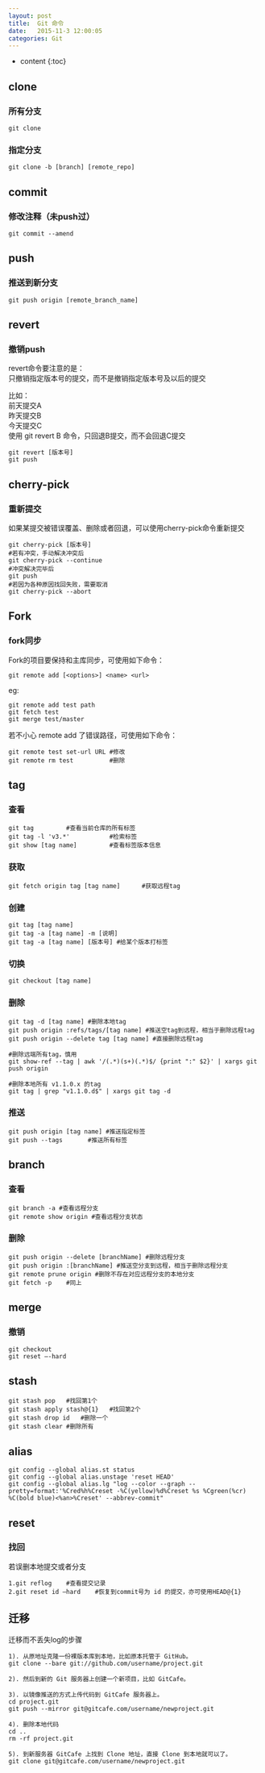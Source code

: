 ```yaml
---
layout: post
title:  Git 命令
date:   2015-11-3 12:00:05
categories: Git
---
```


* content
{:toc}

## clone

### 所有分支

<pre><code class="hljs">git clone</code></pre>

### 指定分支

<pre><code class="hljs">git clone -b [branch] [remote_repo]</code></pre>

## commit

### 修改注释（未push过）

<pre><code class="hljs">git commit --amend</code></pre>

## push

### 推送到新分支

<pre><code class="hljs">git push origin [remote_branch_name]</code></pre>

## revert

### 撤销push

revert命令要注意的是：  
只撤销指定版本号的提交，而不是撤销指定版本号及以后的提交

比如：  
前天提交A  
昨天提交B  
今天提交C  
使用 git revert B 命令，只回退B提交，而不会回退C提交

<pre><code class="hljs">git revert [版本号]
git push</code></pre>

## cherry-pick

### 重新提交

如果某提交被错误覆盖、删除或者回退，可以使用cherry-pick命令重新提交

```
git cherry-pick [版本号]
#若有冲突，手动解决冲突后
git cherry-pick --continue 
#冲突解决完毕后
git push
#若因为各种原因找回失败，需要取消
git cherry-pick --abort
```

## Fork

### fork同步

Fork的项目要保持和主库同步，可使用如下命令：  

```
git remote add [<options>] <name> <url>
```
eg:

```
git remote add test path
git fetch test
git merge test/master
```
若不小心 remote add 了错误路径，可使用如下命令：

```
git remote test set-url URL	#修改
git remote rm test			#删除
```

## tag

### 查看

<pre><code class="hljs">git tag			#查看当前仓库的所有标签
git tag -l 'v3.*'			#检索标签
git show [tag name]			#查看标签版本信息</code></pre>

### 获取

<pre><code class="hljs">git fetch origin tag [tag name]		 #获取远程tag</code></pre>

### 创建

<pre><code class="hljs">git tag [tag name]
git tag -a [tag name] -m [说明]
git tag -a [tag name] [版本号] #给某个版本打标签</code></pre>

### 切换

<pre><code class="hljs">git checkout [tag name]</code></pre>

### 删除

<pre><code class="hljs">git tag -d [tag name] #删除本地tag
git push origin :refs/tags/[tag name] #推送空tag到远程，相当于删除远程tag
git push origin --delete tag [tag name] #直接删除远程tag

#删除远端所有tag，慎用
git show-ref --tag | awk '/(.*)(s+)(.*)$/ {print ":" $2}' | xargs git push origin

#删除本地所有 v1.1.0.x 的tag
git tag | grep "v1.1.0.d$" | xargs git tag -d</code></pre>

### 推送

<pre><code class="hljs">git push origin [tag name] #推送指定标签
git push --tags		  #推送所有标签</code></pre>

## branch

### 查看

<pre><code class="hljs">git branch -a #查看远程分支
git remote show origin #查看远程分支状态</code></pre>

### 删除

<pre><code class="hljs">git push origin --delete [branchName] #删除远程分支
git push origin :[branchName] #推送空分支到远程，相当于删除远程分支
git remote prune origin	#删除不存在对应远程分支的本地分支
git fetch -p	#同上</code></pre>

## merge

### 撤销

<pre><code class="hljs">git checkout
git reset —-hard</code></pre>

## stash

<pre><code class="hljs">git stash pop	#找回第1个
git stash apply stash@{1}	#找回第2个
git stash drop id	#删除一个
git stash clear	#删除所有</code></pre>

## alias

<pre><code class="hljs">git config --global alias.st status
git config --global alias.unstage 'reset HEAD'
git config --global alias.lg "log --color --graph --pretty=format:'%Cred%h%Creset -%C(yellow)%d%Creset %s %Cgreen(%cr) %C(bold blue)<%an>%Creset' --abbrev-commit"</code></pre>

## reset

### 找回

若误删本地提交或者分支

<pre><code class="hljs">1.git reflog	#查看提交记录
2.git reset id –hard	#恢复到commit号为 id 的提交，亦可使用HEAD@{1}</code></pre>

## 迁移

迁移而不丢失log的步骤

<pre><code class="hljs">1). 从原地址克隆一份裸版本库到本地，比如原本托管于 GitHub。
git clone --bare git://github.com/username/project.git

2). 然后到新的 Git 服务器上创建一个新项目，比如 GitCafe。

3). 以镜像推送的方式上传代码到 GitCafe 服务器上。
cd project.git
git push --mirror git@gitcafe.com/username/newproject.git

4). 删除本地代码
cd ..
rm -rf project.git

5). 到新服务器 GitCafe 上找到 Clone 地址，直接 Clone 到本地就可以了。
git clone git@gitcafe.com/username/newproject.git</code></pre>

